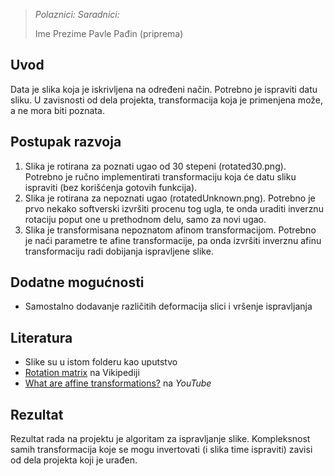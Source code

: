 > *Polaznici:* *Saradnici:*
>
> Ime Prezime Pavle Pađin (priprema)

## Uvod

Data je slika koja je iskrivljena na određeni način. Potrebno je
ispraviti datu sliku. U zavisnosti od dela projekta, transformacija koja
je primenjena može, a ne mora biti poznata.

## Postupak razvoja

 1.  Slika je rotirana za poznati ugao od 30 stepeni (rotated30.png). Potrebno je ručno implementirati transformaciju koja će datu sliku ispraviti (bez korišćenja gotovih funkcija).
2.  Slika je rotirana za nepoznati ugao (rotatedUnknown.png). Potrebno je prvo nekako softverski izvršiti procenu tog ugla, te onda uraditi inverznu rotaciju poput one u prethodnom delu, samo za novi ugao.
3.  Slika je transformisana nepoznatom afinom transformacijom. Potrebno je naći parametre te afine transformacije, pa onda izvršiti inverznu afinu transformaciju radi dobijanja ispravljene slike.

## Dodatne mogućnosti

- Samostalno dodavanje različitih deformacija slici i vršenje ispravljanja

## Literatura

 - Slike su u istom folderu kao uputstvo
- [Rotation matrix](https://en.wikipedia.org/wiki/Rotation_matrix) na Vikipediji
- [What are affine transformations?](https://www.youtube.com/watch?v=E3Phj6J287o&ab_channel=LeiosLabs) na *YouTube*

## Rezultat

Rezultat rada na projektu je algoritam za ispravljanje slike.
Kompleksnost samih transformacija koje se mogu invertovati (i slika time
ispraviti) zavisi od dela projekta koji je urađen.
